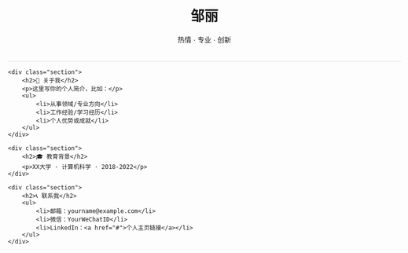<!DOCTYPE html>
<html>
<head>
    <title>张泾平的个人主页</title>
    <style>
        body { font-family: Arial, sans-serif; max-width: 800px; margin: 0 auto; padding: 20px; }
        .header { text-align: center; border-bottom: 2px solid #eee; padding-bottom: 20px; }
        .section { margin: 40px 0; }
        img { width: 150px; border-radius: 50%; }
    </style>
</head>
<body>
    <div class="header">
        <h1>邹丽</h1>
        <p>热情 · 专业 · 创新</p>
    </div>

    <div class="section">
        <h2>📌 关于我</h2>
        <p>这里写你的个人简介，比如：</p>
        <ul>
            <li>从事领域/专业方向</li>
            <li>工作经验/学习经历</li>
            <li>个人优势或成就</li>
        </ul>
    </div>

    <div class="section">
        <h2>🎓 教育背景</h2>
        <p>XX大学 · 计算机科学 · 2018-2022</p>
    </div>

    <div class="section">
        <h2>📞 联系我</h2>
        <ul>
            <li>邮箱：yourname@example.com</li>
            <li>微信：YourWeChatID</li>
            <li>LinkedIn：<a href="#">个人主页链接</a></li>
        </ul>
    </div>
